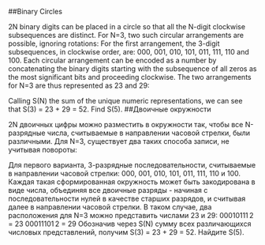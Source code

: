 ##Binary Circles

2N binary digits can be placed in a circle so that all the N-digit clockwise subsequences are distinct.
For N=3, two such circular arrangements are possible, ignoring rotations:
For the first arrangement, the 3-digit subsequences, in clockwise order, are: 000, 001, 010, 101, 011, 111, 110 and 100.
Each circular arrangement can be encoded as a number by concatenating the binary digits starting with the subsequence of all zeros as the most significant bits and proceeding clockwise. The two arrangements for N=3 are thus represented as 23 and 29:

Calling S(N) the sum of the unique numeric representations, we can see that S(3) = 23 + 29 = 52.
Find S(5).
##Двоичные окружности

2N двоичных цифры можно разместить в окружности так, чтобы все N-разрядные числа, считываемые в направлении часовой стрелки, были различными.
Для N=3, существует два таких способа записи, не учитывая повороты:

Для первого варианта, 3-разрядные последовательности, считываемые в направлении часовой стрелки: 000, 001, 010, 101, 011, 111, 110 и 100.
Каждая такая сформированная окружность может быть закодирована в виде числа, объединяя все двоичные разряды - начиная с последовательности нулей в качестве старших разрядов, и считывая далее в направлении часовой стрелки. В таком случае, два расположения для N=3 можно представить числами 23 и 29:
00010111 2 = 23
00011101 2 = 29
Обозначив через S(N) сумму всех различающихся числовых представлений, получим S(3) = 23 + 29 = 52.
Найдите S(5).
